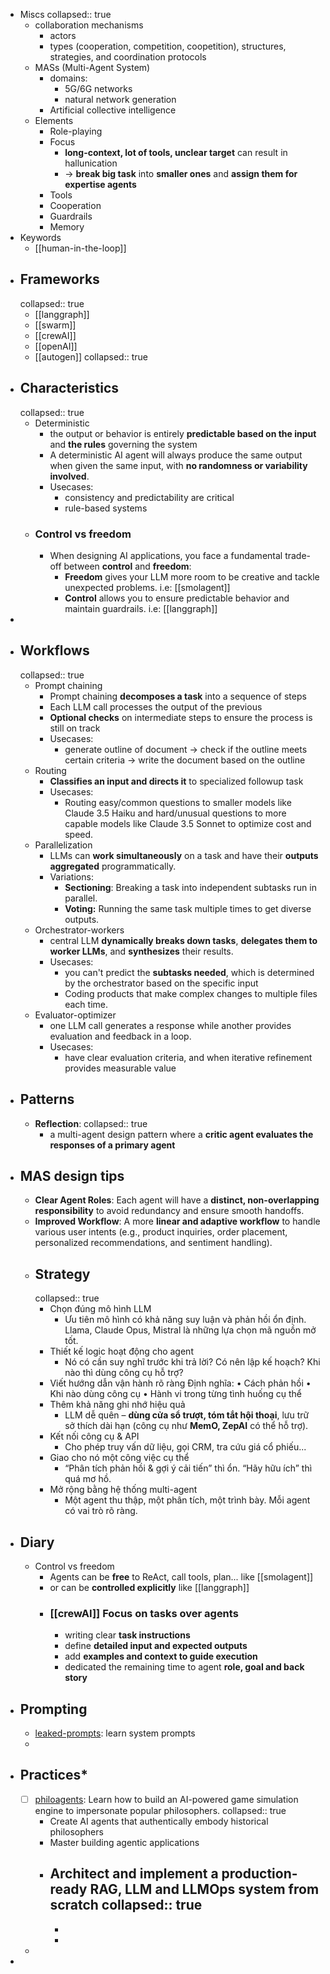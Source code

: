 - Miscs
  collapsed:: true
	- collaboration mechanisms
		- actors
		- types (cooperation, competition, coopetition), structures, strategies, and coordination protocols
	- MASs (Multi-Agent System)
		- domains:
			- 5G/6G networks
			- natural network generation
		- Artificial collective intelligence
	- Elements
		- Role-playing
		- Focus
			- **long-context, lot of tools, unclear target** can result in hallunication
			- -> **break big task** into **smaller ones** and **assign them for expertise agents**
		- Tools
		- Cooperation
		- Guardrails
		- Memory
- Keywords
	- [[human-in-the-loop]]
- ## Frameworks
  collapsed:: true
	- [[langgraph]]
	- [[swarm]]
	- [[crewAI]]
	- [[openAI]]
	- [[autogen]]
	  collapsed:: true
- ## Characteristics
  collapsed:: true
	- Deterministic
		- the output or behavior is entirely **predictable based on the input** and **the rules** governing the system
		- A deterministic AI agent will always produce the same output when given the same input, with **no randomness or variability involved**.
		- Usecases:
			- consistency and predictability are critical
			- rule-based systems
	- ### Control vs freedom
		- When designing AI applications, you face a fundamental trade-off between **control** and **freedom**:
			- **Freedom** gives your LLM more room to be creative and tackle unexpected problems. i.e: [[smolagent]]
			- **Control** allows you to ensure predictable behavior and maintain guardrails. i.e: [[langgraph]]
-
- ## Workflows
  collapsed:: true
	- Prompt chaining
		- Prompt chaining **decomposes a task** into a sequence of steps
		- Each LLM call processes the output of the previous
		- **Optional checks** on intermediate steps to ensure the process is still on track
		- Usecases:
			- generate outline of document -> check if the outline meets certain criteria -> write the document based on the outline
	- Routing
		- **Classifies an input and directs it** to specialized followup task
		- Usecases:
			- Routing easy/common questions to smaller models like Claude 3.5 Haiku 
			  and hard/unusual questions to more capable models like Claude 3.5 Sonnet
			   to optimize cost and speed.
	- Parallelization
		- LLMs can **work simultaneously** on a task and have their **outputs aggregated** programmatically.
		- Variations:
			- **Sectioning**: Breaking a task into independent subtasks run in parallel.
			- **Voting:** Running the same task multiple times to get diverse outputs.
	- Orchestrator-workers
		- central LLM **dynamically breaks down tasks**, **delegates them to worker LLMs**, and **synthesizes** their results.
		- Usecases:
			- you can't predict the **subtasks needed**, which is determined by the orchestrator based on the specific input
			- Coding products that make complex changes to multiple files each time.
	- Evaluator-optimizer
		- one LLM call generates a response while another provides evaluation and feedback in a loop.
		- Usecases:
			- have clear evaluation criteria, and when iterative refinement provides measurable value
- ## Patterns
	- **Reflection**:
	  collapsed:: true
		- a multi-agent design pattern where a **critic agent evaluates the responses of a primary agent**
- ## MAS design tips
	- **Clear Agent Roles**: Each agent will have a **distinct, non-overlapping responsibility** to avoid redundancy and ensure smooth handoffs.
	- **Improved Workflow**: A more **linear and adaptive workflow** to handle various user intents (e.g., product inquiries, order placement, personalized recommendations, and sentiment handling).
	- ## Strategy
	  collapsed:: true
		- Chọn đúng mô hình LLM
			- Ưu tiên mô hình có khả năng suy luận và phản hồi ổn định. Llama, Claude Opus, Mistral là những lựa chọn mã nguồn mở tốt.
		- Thiết kế logic hoạt động cho agent
			- Nó có cần suy nghĩ trước khi trả lời? Có nên lập kế hoạch? Khi nào thì dùng công cụ hỗ trợ?
		- Viết hướng dẫn vận hành rõ ràng
		  Định nghĩa:
		  • Cách phản hồi
		  • Khi nào dùng công cụ
		  • Hành vi trong từng tình huống cụ thể
		- Thêm khả năng ghi nhớ hiệu quả
			- LLM dễ quên – **dùng cửa sổ trượt, tóm tắt hội thoại**, lưu trữ sở thích dài hạn (công cụ như **MemO, ZepAI** có thể hỗ trợ).
		- Kết nối công cụ & API
			- Cho phép truy vấn dữ liệu, gọi CRM, tra cứu giá cổ phiếu...
		- Giao cho nó một công việc cụ thể
			- “Phân tích phản hồi & gợi ý cải tiến” thì ổn. “Hãy hữu ích” thì quá mơ hồ.
		- Mở rộng bằng hệ thống multi-agent
			- Một agent thu thập, một phân tích, một trình bày. Mỗi agent có vai trò rõ ràng.
- ## Diary
	- Control vs freedom
		- Agents can be **free** to ReAct, call tools, plan... like [[smolagent]]
		- or can be **controlled explicitly** like [[langgraph]]
		- ### [[crewAI]] Focus on tasks over agents
			- writing clear **task instructions**
			- define **detailed input and expected outputs**
			- add **examples and context to guide execution**
			- dedicated the remaining time to agent **role, goal and back story**
- ## Prompting
	- [leaked-prompts](https://github.com/jujumilk3/leaked-system-prompts): learn system prompts
	-
- ## Practices*
	- [ ] [philoagents](https://github.com/neural-maze/philoagents-course): Learn how to build an AI-powered game simulation engine to impersonate popular philosophers.
	  collapsed:: true
		- Create AI agents that authentically embody historical philosophers
		- Master building agentic applications
		- Architect and implement a production-ready RAG, LLM and LLMOps system from scratch
		  collapsed:: true
			-
			-
			-
	-
-